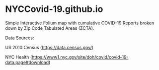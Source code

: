 # NYCCovid-19.github.io

Simple Interactive Folium map with cumulative COVID-19 Reports broken down by Zip Code Tabulated Areas (ZCTA).


Data Sources:

US 2010 Census (https://data.census.gov/)

NYC Health (https://www1.nyc.gov/site/doh/covid/covid-19-data.page#download)

